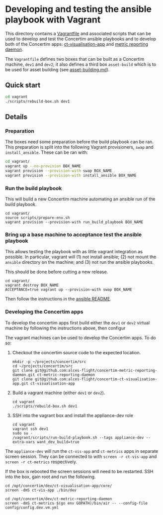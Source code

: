 # Developing and testing the ansible playbook with Vagrant

This directory contains a [Vagrantfile](Vagrantfile) and associated scripts
that can be used to develop and test the Concertim ansible playbooks and to
develop both of the Concertim apps:
[ct-visualisation-app](https://github.com/alces-flight/concertim-ct-visualisation-app)
and [metric reporting
daemon](https://github.com/alces-flight/concertim-metric-reporting-daemon).

The `Vagrantfile` defines two boxes that can be built as a Concertim machine,
`dev1` and `dev2`; it also defines a third box `asset-build` which is to be
used for asset building (see [asset-building.md](asset-building.md)).

## Quick start

```sh
cd vagrant
./scripts/rebuild-box.sh dev1
```

## Details

### Preparation

The boxes need some preparation before the build playbook can be ran. This
preparation is split into the following Vagrant provisioners, `swap` and
`install_ansible`.  These can be ran with:

```sh
cd vagrant/
vagrant up --no-provision BOX_NAME
vagrant provision --provision-with swap BOX_NAME
vagrant provision --provision-with install_ansible BOX_NAME
```

### Run the build playbook

This will build a new Concertim machine automating an ansible run of the build
playbook.

```
cd vagrant/
source scripts/prepare-env.sh
vagrant provision --provision-with run_build_playbook BOX_NAME
```

### Bring up a base machine to acceptance test the ansible playbook

This allows testing the playbook with as little vagrant integration as
possible.  In particular, vagrant will (1) not install ansible; (2) not mount
the `ansible` directory on the machine; and (3) not run the ansible playbooks.

This should be done before cutting a new release.

```
cd vagrant/
vagrant destroy BOX_NAME
ACCEPTANCE=true vagrant up --provision-with swap BOX_NAME
```

Then follow the instructions in the [ansible README](/ansible/README.md).


### Developing the Concertim apps

To develop the concertim apps first build either the `dev1` or `dev2` virtual
machine by following the instructions above, then configur

The vagrant machines can be used to develop the Concertim apps.  To do so:

1. Checkout the concertim source code to the expected location.
   ```
   mkdir -p ~/projects/concertim/src
   cd ~/projects/concertim/src
   git clone git@github.com:alces-flight/concertim-metric-reporting-daemon.git ct-metric-reporting-daemon
   git clone git@github.com:alces-flight/concertim-ct-visualisation-app.git ct-visualisation-app
   ```

2. Build a vagrant machine (either `dev1` or `dev2`).
   ```
   cd vagrant
   ./scripts/rebuild-box.sh dev1
   ```

3. SSH into the vagrant box and install the appliance-dev role
   ```
   cd vagrant
   vagrant ssh dev1
   sudo su -
   /vagrant/scripts/run-build-playbook.sh --tags appliance-dev --extra-vars want_dev_build=true
   ```

The `appliance-dev` will run the `ct-vis-app` and `ct-metrics` apps in separate
screen session.  They can be connected to with `screen -r ct-vis-app` and
`screen -r ct-metrics` respectively.

If the box is rebooted the screen sessions will need to be restarted.  SSH into
the box, gain root and run the following.

```
cd /opt/concertim/dev/ct-visualisation-app/core/
screen -dmS ct-vis-app ./bin/dev

cd /opt/concertim/dev/ct-metric-reporting-daemon
screen -dmS ct-metrics $(go env GOPATH)/bin/air -- --config-file config/config.dev.vm.yml
```
